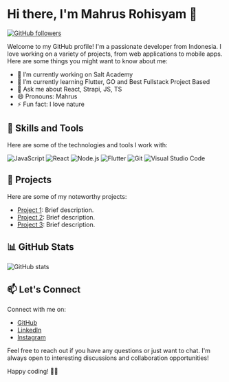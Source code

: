 # Hi there, I'm Mahrus Rohisyam 👋

[![GitHub followers](https://img.shields.io/github/followers/mahrus-rohisyam?label=Follow&style=social)](https://github.com/mahrus-rohisyam)

Welcome to my GitHub profile! I'm a passionate developer from Indonesia. I love working on a variety of projects, from web applications to mobile apps. Here are some things you might want to know about me:

- 🔭 I’m currently working on Salt Academy
- 🌱 I’m currently learning Flutter, GO and Best Fullstack Project Based
- 💬 Ask me about React, Strapi, JS, TS
- 😄 Pronouns: Mahrus
- ⚡ Fun fact: I love nature

## 🚀 Skills and Tools

Here are some of the technologies and tools I work with:

![JavaScript](https://img.shields.io/badge/-JavaScript-323330?style=flat-square&logo=javascript)
![React](https://img.shields.io/badge/-React-323330?style=flat-square&logo=react)
![Node.js](https://img.shields.io/badge/-Node.js-323330?style=flat-square&logo=node.js)
![Flutter](https://img.shields.io/badge/-Flutter-323330?style=flat-square&logo=flutter)
![Git](https://img.shields.io/badge/-Git-323330?style=flat-square&logo=git)
![Visual Studio Code](https://img.shields.io/badge/-Visual%20Studio%20Code-323330?style=flat-square&logo=visual-studio-code)

## 🌟 Projects

Here are some of my noteworthy projects:

- [Project 1](link-to-project1): Brief description.
- [Project 2](link-to-project2): Brief description.
- [Project 3](link-to-project3): Brief description.

## 📊 GitHub Stats

![GitHub stats](https://github-readme-stats.vercel.app/api?username=mahrus-rohisyam&show_icons=true&theme=dark)

## 📫 Let's Connect

Connect with me on:

- [GitHub](https://github.com/mahrus-rohisyam)
- [LinkedIn](https://www.linkedin.com/in/mahrus-rohisyam)
- [Instagram](https://instagram.com/mahrus.rohisyam)

Feel free to reach out if you have any questions or just want to chat. I'm always open to interesting discussions and collaboration opportunities!

Happy coding! 👨‍💻
